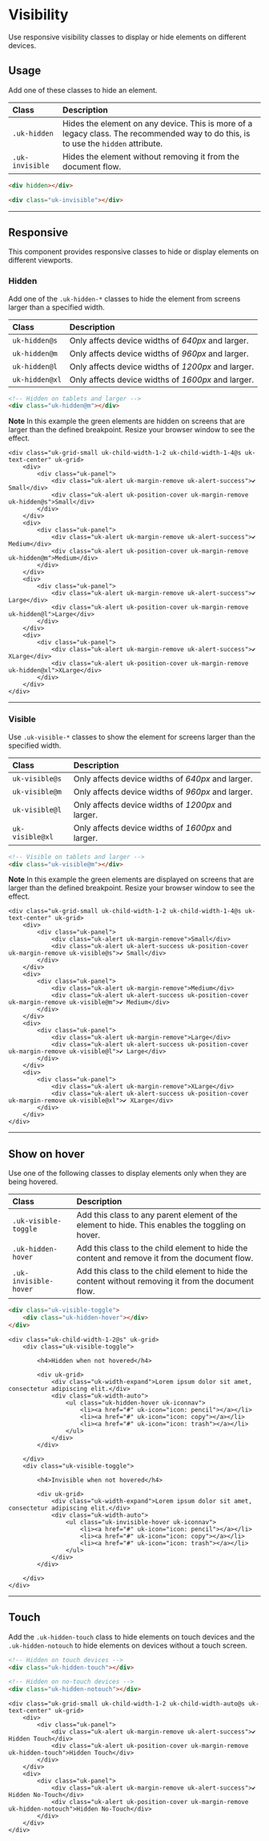 # Visibility

<p class="uk-text-lead">Use responsive visibility classes to display or hide elements on different devices.</p>

## Usage

Add one of these classes to hide an element.

| Class           | Description                                                                                                                        |
|:----------------|:-----------------------------------------------------------------------------------------------------------------------------------|
| `.uk-hidden`    | Hides the element on any device. This is more of a legacy class. The recommended way to do this, is to use the `hidden` attribute. |
| `.uk-invisible` | Hides the element without removing it from the document flow.                                                                      |

```html
<div hidden></div>

<div class="uk-invisible"></div>
```

***

## Responsive

This component provides responsive classes to hide or display elements on different viewports.

### Hidden

Add one of the `.uk-hidden-*` classes to hide the element from screens larger than a specified width.

| Class          | Description                                        |
|:---------------|:---------------------------------------------------|
| `uk-hidden@s`  | Only affects device widths of _640px_ and larger.  |
| `uk-hidden@m`  | Only affects device widths of _960px_ and larger.  |
| `uk-hidden@l`  | Only affects device widths of _1200px_ and larger. |
| `uk-hidden@xl` | Only affects device widths of _1600px_ and larger. |

```html
<!-- Hidden on tablets and larger -->
<div class="uk-hidden@m"></div>
```

**Note** In this example the green elements are hidden on screens that are larger than the defined breakpoint. Resize your browser window to see the effect.

```run:uikit
<div class="uk-grid-small uk-child-width-1-2 uk-child-width-1-4@s uk-text-center" uk-grid>
    <div>
        <div class="uk-panel">
            <div class="uk-alert uk-margin-remove uk-alert-success">✔ Small</div>
            <div class="uk-alert uk-position-cover uk-margin-remove uk-hidden@s">Small</div>
        </div>
    </div>
    <div>
        <div class="uk-panel">
            <div class="uk-alert uk-margin-remove uk-alert-success">✔ Medium</div>
            <div class="uk-alert uk-position-cover uk-margin-remove uk-hidden@m">Medium</div>
        </div>
    </div>
    <div>
        <div class="uk-panel">
            <div class="uk-alert uk-margin-remove uk-alert-success">✔ Large</div>
            <div class="uk-alert uk-position-cover uk-margin-remove uk-hidden@l">Large</div>
        </div>
    </div>
    <div>
        <div class="uk-panel">
            <div class="uk-alert uk-margin-remove uk-alert-success">✔ XLarge</div>
            <div class="uk-alert uk-position-cover uk-margin-remove uk-hidden@xl">XLarge</div>
        </div>
    </div>
</div>
```

***

### Visible

Use `.uk-visible-*` classes to show the element for screens larger than the specified width.

| Class           | Description                                        |
|:----------------|:---------------------------------------------------|
| `uk-visible@s`  | Only affects device widths of _640px_ and larger.  |
| `uk-visible@m`  | Only affects device widths of _960px_ and larger.  |
| `uk-visible@l`  | Only affects device widths of _1200px_ and larger. |
| `uk-visible@xl` | Only affects device widths of _1600px_ and larger. |

```html
<!-- Visible on tablets and larger -->
<div class="uk-visible@m"></div>
```

**Note** In this example the green elements are displayed on screens that are larger than the defined breakpoint. Resize your browser window to see the effect.

```run:uikit
<div class="uk-grid-small uk-child-width-1-2 uk-child-width-1-4@s uk-text-center" uk-grid>
    <div>
        <div class="uk-panel">
            <div class="uk-alert uk-margin-remove">Small</div>
            <div class="uk-alert uk-alert-success uk-position-cover uk-margin-remove uk-visible@s">✔ Small</div>
        </div>
    </div>
    <div>
        <div class="uk-panel">
            <div class="uk-alert uk-margin-remove">Medium</div>
            <div class="uk-alert uk-alert-success uk-position-cover uk-margin-remove uk-visible@m">✔ Medium</div>
        </div>
    </div>
    <div>
        <div class="uk-panel">
            <div class="uk-alert uk-margin-remove">Large</div>
            <div class="uk-alert uk-alert-success uk-position-cover uk-margin-remove uk-visible@l">✔ Large</div>
        </div>
    </div>
    <div>
        <div class="uk-panel">
            <div class="uk-alert uk-margin-remove">XLarge</div>
            <div class="uk-alert uk-alert-success uk-position-cover uk-margin-remove uk-visible@xl">✔ XLarge</div>
        </div>
    </div>
</div>
```

***

## Show on hover

Use one of the following classes to display elements only when they are being hovered.

| Class                 | Description                                                                                         |
|:----------------------|:----------------------------------------------------------------------------------------------------|
| `.uk-visible-toggle`  | Add this class to any parent element of the element to hide. This enables the toggling on hover.    |
| `.uk-hidden-hover`    | Add this class to the child element to hide the content and remove it from the document flow.       |
| `.uk-invisible-hover` | Add this class to the child element to hide the content without removing it from the document flow. |

```html
<div class="uk-visible-toggle">
    <div class="uk-hidden-hover"></div>
</div>
```

```run:uikit
<div class="uk-child-width-1-2@s" uk-grid>
    <div class="uk-visible-toggle">

        <h4>Hidden when not hovered</h4>

        <div uk-grid>
            <div class="uk-width-expand">Lorem ipsum dolor sit amet, consectetur adipiscing elit.</div>
            <div class="uk-width-auto">
                <ul class="uk-hidden-hover uk-iconnav">
                    <li><a href="#" uk-icon="icon: pencil"></a></li>
                    <li><a href="#" uk-icon="icon: copy"></a></li>
                    <li><a href="#" uk-icon="icon: trash"></a></li>
                </ul>
            </div>
        </div>

    </div>
    <div class="uk-visible-toggle">

        <h4>Invisible when not hovered</h4>

        <div uk-grid>
            <div class="uk-width-expand">Lorem ipsum dolor sit amet, consectetur adipiscing elit.</div>
            <div class="uk-width-auto">
                <ul class="uk-invisible-hover uk-iconnav">
                    <li><a href="#" uk-icon="icon: pencil"></a></li>
                    <li><a href="#" uk-icon="icon: copy"></a></li>
                    <li><a href="#" uk-icon="icon: trash"></a></li>
                </ul>
            </div>
        </div>

    </div>
</div>
```

***

## Touch

Add the `.uk-hidden-touch` class to hide elements on touch devices and the `.uk-hidden-notouch` to hide elements on devices without a touch screen.

```html
<!-- Hidden on touch devices -->
<div class="uk-hidden-touch"></div>

<!-- Hidden on no-touch devices -->
<div class="uk-hidden-notouch"></div>
```

```run:uikit
<div class="uk-grid-small uk-child-width-1-2 uk-child-width-auto@s uk-text-center" uk-grid>
    <div>
        <div class="uk-panel">
            <div class="uk-alert uk-margin-remove uk-alert-success">✔ Hidden Touch</div>
            <div class="uk-alert uk-position-cover uk-margin-remove uk-hidden-touch">Hidden Touch</div>
        </div>
    </div>
    <div>
        <div class="uk-panel">
            <div class="uk-alert uk-margin-remove uk-alert-success">✔ Hidden No-Touch</div>
            <div class="uk-alert uk-position-cover uk-margin-remove uk-hidden-notouch">Hidden No-Touch</div>
        </div>
    </div>
</div>
```
